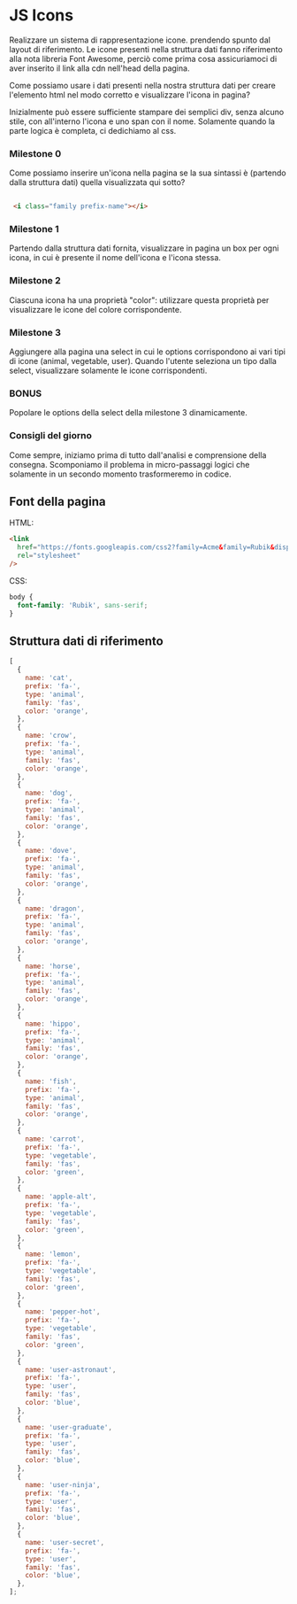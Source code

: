 # JS Icons

Realizzare un sistema di rappresentazione icone. prendendo spunto dal layout di riferimento.
Le icone presenti nella struttura dati fanno riferimento alla nota libreria Font Awesome,
perciò come prima cosa assicuriamoci di aver inserito il link alla cdn nell'head della pagina.

Come possiamo usare i dati presenti nella nostra struttura dati per creare l'elemento html nel modo corretto e visualizzare l'icona in pagina?

Inizialmente può essere sufficiente stampare dei semplici div, senza alcuno stile, con all'interno l'icona e uno span con il nome. Solamente quando la parte logica è completa, ci dedichiamo al css.

### Milestone 0

Come possiamo inserire un'icona nella pagina se la sua sintassi è (partendo dalla struttura dati) quella visualizzata qui sotto?

```HTML

 <i class="family prefix-name"></i>

```

### Milestone 1

Partendo dalla struttura dati fornita, visualizzare in pagina un box per ogni icona, in cui è presente il nome dell'icona e l'icona stessa.

### Milestone 2

Ciascuna icona ha una proprietà "color": utilizzare questa proprietà per visualizzare le icone del colore corrispondente.

### Milestone 3

Aggiungere alla pagina una select in cui le options corrispondono ai vari tipi di icone (animal, vegetable, user). Quando l'utente seleziona un tipo dalla select, visualizzare solamente le icone corrispondenti.

### BONUS

Popolare le options della select della milestone 3 dinamicamente.

### Consigli del giorno

Come sempre, iniziamo prima di tutto dall'analisi e comprensione della consegna. Scomponiamo il problema in micro-passaggi logici che solamente in un secondo momento trasformeremo in codice.

## Font della pagina

HTML:

```html
<link
  href="https://fonts.googleapis.com/css2?family=Acme&family=Rubik&display=swap"
  rel="stylesheet"
/>
```

CSS:

```css
body {
  font-family: 'Rubik', sans-serif;
}
```

## Struttura dati di riferimento

```javascript
[
  {
    name: 'cat',
    prefix: 'fa-',
    type: 'animal',
    family: 'fas',
    color: 'orange',
  },
  {
    name: 'crow',
    prefix: 'fa-',
    type: 'animal',
    family: 'fas',
    color: 'orange',
  },
  {
    name: 'dog',
    prefix: 'fa-',
    type: 'animal',
    family: 'fas',
    color: 'orange',
  },
  {
    name: 'dove',
    prefix: 'fa-',
    type: 'animal',
    family: 'fas',
    color: 'orange',
  },
  {
    name: 'dragon',
    prefix: 'fa-',
    type: 'animal',
    family: 'fas',
    color: 'orange',
  },
  {
    name: 'horse',
    prefix: 'fa-',
    type: 'animal',
    family: 'fas',
    color: 'orange',
  },
  {
    name: 'hippo',
    prefix: 'fa-',
    type: 'animal',
    family: 'fas',
    color: 'orange',
  },
  {
    name: 'fish',
    prefix: 'fa-',
    type: 'animal',
    family: 'fas',
    color: 'orange',
  },
  {
    name: 'carrot',
    prefix: 'fa-',
    type: 'vegetable',
    family: 'fas',
    color: 'green',
  },
  {
    name: 'apple-alt',
    prefix: 'fa-',
    type: 'vegetable',
    family: 'fas',
    color: 'green',
  },
  {
    name: 'lemon',
    prefix: 'fa-',
    type: 'vegetable',
    family: 'fas',
    color: 'green',
  },
  {
    name: 'pepper-hot',
    prefix: 'fa-',
    type: 'vegetable',
    family: 'fas',
    color: 'green',
  },
  {
    name: 'user-astronaut',
    prefix: 'fa-',
    type: 'user',
    family: 'fas',
    color: 'blue',
  },
  {
    name: 'user-graduate',
    prefix: 'fa-',
    type: 'user',
    family: 'fas',
    color: 'blue',
  },
  {
    name: 'user-ninja',
    prefix: 'fa-',
    type: 'user',
    family: 'fas',
    color: 'blue',
  },
  {
    name: 'user-secret',
    prefix: 'fa-',
    type: 'user',
    family: 'fas',
    color: 'blue',
  },
];
```
